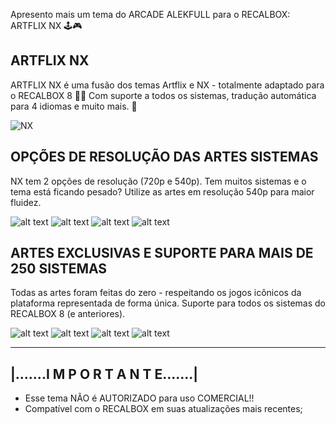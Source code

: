 Apresento mais um tema do ARCADE ALEKFULL para o RECALBOX: ARTFLIX NX 🕹️🎮

ARTFLIX NX
--------------------------------------------------------------------
ARTFLIX NX é uma fusão dos temas Artflix e NX - totalmente adaptado para o RECALBOX 8 🤗🤗
Com suporte a todos os sistemas, tradução automática para 4 idiomas e muito mais. 🤗

![NX](https://i.imgur.com/Ejpes4y.jpg)


OPÇÕES DE RESOLUÇÃO DAS ARTES SISTEMAS
--------------------------------------------------------------------
NX tem 2 opções de resolução (720p e 540p).
Tem muitos sistemas e o tema está ficando pesado? Utilize as artes em resolução 540p para maior fluidez.

![alt text](https://i.imgur.com/3C57iiD.jpg)
![alt text](https://i.imgur.com/7COUY93.jpg)
![alt text](https://i.imgur.com/iXDf5M2.jpg)
![alt text](https://i.imgur.com/hriaaxf.jpg)


ARTES EXCLUSIVAS E SUPORTE PARA MAIS DE 250 SISTEMAS
--------------------------------------------------------------------
Todas as artes foram feitas do zero - respeitando os jogos icônicos da plataforma representada de forma única.
Suporte para todos os sistemas do RECALBOX 8 (e anteriores).

![alt text](https://i.imgur.com/jQCZKY1.jpg)
![alt text](https://i.imgur.com/zZNs568.jpg)
![alt text](https://i.imgur.com/uTnlILv.jpg)
![alt text](https://i.imgur.com/4lZhXb7.jpg)


--------------------------------------------------------------
|.......I M P O R T A N T E.......|
---------------------------------------------------------------
* Esse tema NÃO é AUTORIZADO para uso COMERCIAL!!
* Compatível com o RECALBOX em suas atualizações mais recentes;

